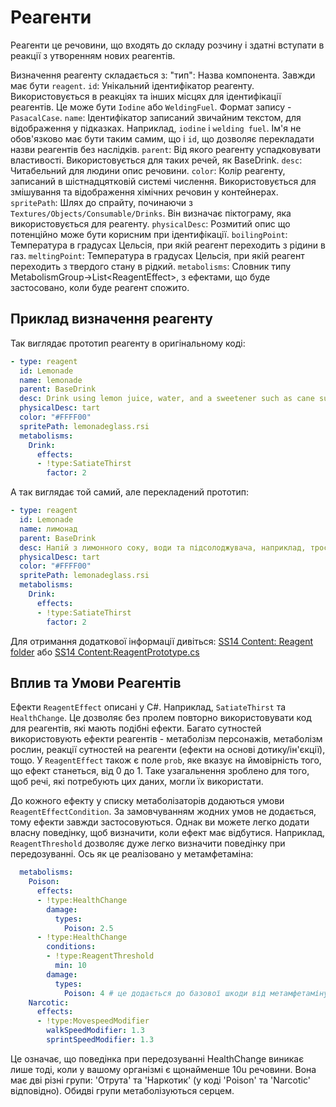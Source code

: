 # Реагенти

Реагенти це речовини, що входять до складу розчину і здатні вступати в реакції з утворенням нових реагентів.

Визначення реагенту складається з:
"тип": Назва компонента. Завжди має бути `reagent`.
`id`: Унікальний ідентифікатор реагенту. Використовується в реакціях та інших місцях для ідентифікації реагентів. Це може бути `Iodine` або `WeldingFuel`. Формат запису - `PasacalCase`.
`name`: Ідентифікатор записаний звичайним текстом, для відображення у підказках. Наприклад, `iodine` і `welding fuel`. Ім'я не обов'язково має бути таким самим, що і `id`, що дозволяє перекладати назви реагентів без наслідків.
`parent`: Від якого реагенту успадковувати властивості. Використовується для таких речей, як BaseDrink.
`desc`: Читабельний для людини опис речовини.
`color`: Колір реагенту, записаний в шістнадцятковій системі числення. Використовується для змішування та відображення хімічних речовин у контейнерах.
`spritePath`: Шлях до спрайту, починаючи з `Textures/Objects/Consumable/Drinks`. Він визначає піктограму, яка використовується для реагенту.
`physicalDesc`: Розмитий опис що потенційно може бути корисним при ідентифікації.
`boilingPoint`: Температура в градусах Цельсія, при якій реагент переходить з рідини в газ.
`meltingPoint`: Температура в градусах Цельсія, при якій реагент переходить з твердого стану в рідкий.
`metabolisms`: Словник типу MetabolismGroup->List\<ReagentEffect\>, з ефектами, що буде застосовано, коли буде реагент спожито.

## Приклад визначення реагенту

Так виглядає прототип реагенту в оригінальному коді:

```yaml
- type: reagent
  id: Lemonade
  name: lemonade
  parent: BaseDrink
  desc: Drink using lemon juice, water, and a sweetener such as cane sugar or honey.
  physicalDesc: tart
  color: "#FFFF00"
  spritePath: lemonadeglass.rsi
  metabolisms:
    Drink:
      effects:
      - !type:SatiateThirst
        factor: 2
```

А так виглядає той самий, але перекладений прототип:

```yaml
- type: reagent
  id: Lemonade
  name: лимонад
  parent: BaseDrink
  desc: Напій з лимонного соку, води та підсолоджувача, наприклад, тростинного цукру або меду.
  physicalDesc: tart
  color: "#FFFF00"
  spritePath: lemonadeglass.rsi
  metabolisms:
    Drink:
      effects:
      - !type:SatiateThirst
        factor: 2
```

Для отримання додаткової інформації дивіться: [SS14 Content: Reagent folder](https://github.com/space-wizards/space-station-14/tree/master/Resources/Prototypes/Reagents) або [SS14 Content:ReagentPrototype.cs](https://github.com/space-wizards/space-station-14/blob/ca50a5f9934a399826306659f298f0098251e4eb/Content.Shared/Chemistry/Reagent/ReagentPrototype.cs)

## Вплив та Умови Реагентів

Ефекти `ReagentEffect` описані у C#. Наприклад, `SatiateThirst` та `HealthChange`. Це дозволяє без пролем повторно використовувати код для реагентів, які мають подібні ефекти. Багато сутностей використовують ефекти реагентів - метаболізм персонажів, метаболізм рослин, реакції сутностей на реагенти (ефекти на основі дотику/ін'єкції), тощо. У `ReagentEffect` також є поле `prob`, яке вказує на ймовірність того, що ефект станеться, від 0 до 1. Таке узагальнення зроблено для того, щоб речі, які потребують цих даних, могли їх використати.

До кожного ефекту у списку метаболізаторів додаються умови `ReagentEffectCondition`. За замовчуванням жодних умов не додається, тому ефекти завжди застосовуються. Однак ви можете легко додати власну поведінку, щоб визначити, коли ефект має відбутися. Наприклад, `ReagentThreshold` дозволяє дуже легко визначити поведінку при передозуванні. Ось як це реалізовано у метамфетаміна:

```yml
  metabolisms:
    Poison:
      effects:
      - !type:HealthChange
        damage:
          types:
            Poison: 2.5
      - !type:HealthChange
        conditions:
        - !type:ReagentThreshold
          min: 10
        damage:
          types:
            Poison: 4 # це додається до базової шкоди від метамфетаміну
    Narcotic:
      effects:
      - !type:MovespeedModifier
        walkSpeedModifier: 1.3
        sprintSpeedModifier: 1.3
```

Це означає, що поведінка при передозуванні HealthChange виникає лише тоді, коли у вашому організмі є щонайменше 10u речовини. Вона має дві різні групи: 'Отрута' та 'Наркотик' (у коді 'Poison' та 'Narcotic' відповідно). Обидві групи метаболізуються серцем.